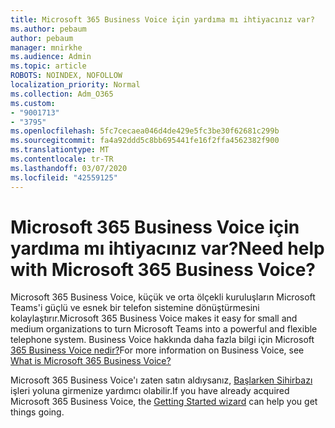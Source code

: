 ```yaml
---
title: Microsoft 365 Business Voice için yardıma mı ihtiyacınız var?
ms.author: pebaum
author: pebaum
manager: mnirkhe
ms.audience: Admin
ms.topic: article
ROBOTS: NOINDEX, NOFOLLOW
localization_priority: Normal
ms.collection: Adm_O365
ms.custom:
- "9001713"
- "3795"
ms.openlocfilehash: 5fc7cecaea046d4de429e5fc3be30f62681c299b
ms.sourcegitcommit: fa4a92ddd5c8bb695441fe16f2ffa4562382f900
ms.translationtype: MT
ms.contentlocale: tr-TR
ms.lasthandoff: 03/07/2020
ms.locfileid: "42559125"
---
```

# <a name="need-help-with-microsoft-365-business-voice"></a><span data-ttu-id="5c5de-102">Microsoft 365 Business Voice için yardıma mı ihtiyacınız var?</span><span class="sxs-lookup"><span data-stu-id="5c5de-102">Need help with Microsoft 365 Business Voice?</span></span>

<span data-ttu-id="5c5de-103">Microsoft 365 Business Voice, küçük ve orta ölçekli kuruluşların Microsoft Teams'i güçlü ve esnek bir telefon sistemine dönüştürmesini kolaylaştırır.</span><span class="sxs-lookup"><span data-stu-id="5c5de-103">Microsoft 365 Business Voice makes it easy for small and medium organizations to turn Microsoft Teams into a powerful and flexible telephone system.</span></span> <span data-ttu-id="5c5de-104">Business Voice hakkında daha fazla bilgi için Microsoft [365 Business Voice nedir?](https://docs.microsoft.com/microsoftteams/business-voice/whats-business-voice)</span><span class="sxs-lookup"><span data-stu-id="5c5de-104">For more information on Business Voice, see [What is Microsoft 365 Business Voice?](https://docs.microsoft.com/microsoftteams/business-voice/whats-business-voice)</span></span>

<span data-ttu-id="5c5de-105">Microsoft 365 Business Voice'ı zaten satın aldıysanız, [Başlarken Sihirbazı](https://docs.microsoft.com/en-us/microsoftteams/business-voice/use-getting-started-wizard) işleri yoluna girmenize yardımcı olabilir.</span><span class="sxs-lookup"><span data-stu-id="5c5de-105">If you have already acquired Microsoft 365 Business Voice, the [Getting Started wizard](https://docs.microsoft.com/en-us/microsoftteams/business-voice/use-getting-started-wizard) can help you get things going.</span></span> 
